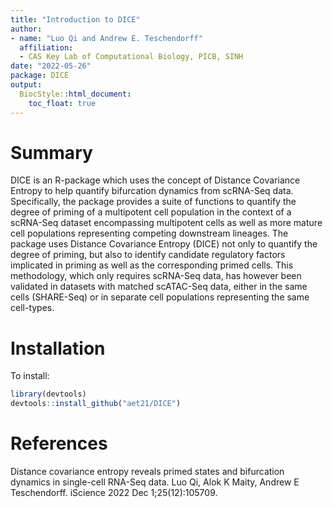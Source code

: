 ```yaml
---
title: "Introduction to DICE"
author:
- name: "Luo Qi and Andrew E. Teschendorff"
  affiliation: 
  - CAS Key Lab of Computational Biology, PICB, SINH
date: "2022-05-26"
package: DICE
output:
  BiocStyle::html_document:
    toc_float: true
---
```


# Summary

DICE is an R-package which uses the concept of Distance Covariance Entropy to help quantify bifurcation dynamics from scRNA-Seq data. Specifically, the package provides a suite of functions to quantify the degree of priming of a multipotent cell population in the context of a scRNA-Seq dataset encompassing multipotent cells as well as more mature cell populations representing competing downstream lineages. The package uses Distance Covariance Entropy (DICE) not only to quantify the degree of priming, but also to identify candidate regulatory factors implicated in priming as well as the corresponding primed cells. This methodology, which only requires scRNA-Seq data, has however been validated in datasets with matched scATAC-Seq data, either in the same cells (SHARE-Seq) or in separate cell populations representing the same cell-types.

# Installation

To install:

```r
library(devtools)
devtools::install_github("aet21/DICE")
```

# References

Distance covariance entropy reveals primed states and bifurcation dynamics in single-cell RNA-Seq
data. Luo Qi, Alok K Maity, Andrew E Teschendorff. iScience 2022 Dec 1;25(12):105709.
